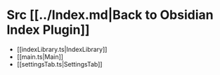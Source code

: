 # Src [[../Index.md|Back to Obsidian Index Plugin]]

- [[indexLibrary.ts|IndexLibrary]]
- [[main.ts|Main]]
- [[settingsTab.ts|SettingsTab]]
